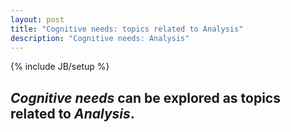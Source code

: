 ```yaml
---
layout: post
title: "Cognitive needs: topics related to Analysis"
description: "Cognitive needs: Analysis"
---
```

{% include JB/setup %}


## __*Cognitive needs*__ can be explored as topics related to __*Analysis*__.